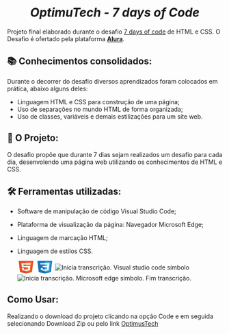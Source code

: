 <h1 align = "center"> <em> <strong> OptimuTech - 7 days of Code </strong> </em> </h1>

Projeto final elaborado durante o desafio [7 days of code](https://7daysofcode.io/matricula/html-css) de HTML e CSS.
O Desafio é ofertado pela plataforma **[Alura](https://www.alura.com.br/)**.

## 📚 Conhecimentos consolidados:
Durante o decorrer do desafio diversos aprendizados foram colocados em prática, abaixo alguns deles:

  - Linguagem HTML e CSS para construção de uma página;
  - Uso de separações no mundo HTML de forma organizada;
  - Uso de classes, variáveis e demais estilizações para um site web.
  

## 🍃 O Projeto: 
O desafio propõe que durante 7 dias sejam realizados um desafio para cada dia, desenvolendo uma página web utilizando os conhecimentos de HTML e CSS.


## 🛠️ Ferramentas utilizadas:

- Software de manipulação de código Visual Studio Code;
- Plataforma de visualização da página: Navegador Microsoft Edge;
- Linguagem de marcação HTML; 
- Linguagem de estilos CSS.

  <img align="center" alt="Inicia transcrição. Símbolo da linguagem de marcação html." height="30" width="40" src="https://raw.githubusercontent.com/devicons/devicon/master/icons/html5/html5-original.svg">
  <img align="center" alt="Inicia transcrição. Símbolo da linguagem de estilos CSS" height="30" width="40" src="https://raw.githubusercontent.com/devicons/devicon/master/icons/css3/css3-original.svg">
  <img align="center" alt= "Inicia transcrição. Visual studio code símbolo" src="https://img.shields.io/badge/Visual_Studio-5C2D91?style=for-the-badge&logo=visual%20studio&logoColor=white">
  <img  align="center" alt= "Inicia transcrição. Microsoft edge símbolo. Fim transcrição." src="https://img.shields.io/badge/Microsoft_Edge-0078D7?style=for-the-badge&logo=Microsoft-edge&logoColor=white">

  
## Como Usar:

Realizando o download do projeto clicando na opção Code e em seguida selecionando Download Zip ou pelo link [OptimusTech](https://gabriel-dupla.github.io/7daysofcode_HTML_e_CSS/)

